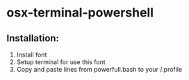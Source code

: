# osx-terminal-powershell


## Installation:
1) Install font
2) Setup terminal for use this font
3) Copy and paste lines from powerfull.bash to your <homedir>/.profile